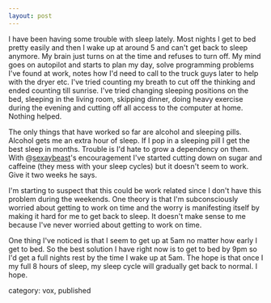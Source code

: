 ```yaml
---
layout: post
---  
```

I have been having some trouble with sleep lately. Most nights I get to bed pretty easily and then I wake up at around 5 and can't get back to sleep anymore. My brain just turns on at the time and refuses to turn off. My mind goes on autopilot and starts to plan my day, solve programming problems I've found at work, notes how I'd need to call to the truck guys later to help with the dryer etc. I've tried counting my breath to cut off the thinking and ended counting till sunrise. I've tried changing sleeping positions on the bed, sleeping in the living room, skipping dinner, doing heavy exercise during the evening and cutting off all access to the computer at home. Nothing helped.

The only things that have worked so far are alcohol and sleeping pills. Alcohol gets me an extra hour of sleep. If I pop in a sleeping pill I get the best sleep in months. Trouble is I'd hate to grow a dependency on them. With @[sexaybeast][aran]'s encouragement I've started cutting down on sugar and caffeine (they mess with your sleep cycles) but it doesn't seem to work. Give it two weeks he says. 

I'm starting to suspect that this could be work related since I don't have this problem during the weekends. One theory is that I'm subconsciously worried about getting to work on time and the worry is manifesting itself by making it hard for me to get back to sleep. It doesn't make sense to me because I've never worried about getting to work on time.

One thing I've noticed is that I seem to get up at 5am no matter how early I get to bed. So the best solution I have right now is to get to bed by 9pm so I'd get a full nights rest by the time I wake up at 5am. The hope is that once I my full 8 hours of sleep, my sleep cycle will gradually get back to normal. I hope.

[aran]: http://twitter.com/sexaybeast

category: vox, published
